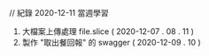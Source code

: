 
// 紀錄 2020-12-11 當週學習 

1. 大檔案上傳處理 file.slice ( 2020-12-07 . 08 . 11 )
2. 製作 "取出餐回報" 的 swagger ( 2020-12-09 . 10 )
